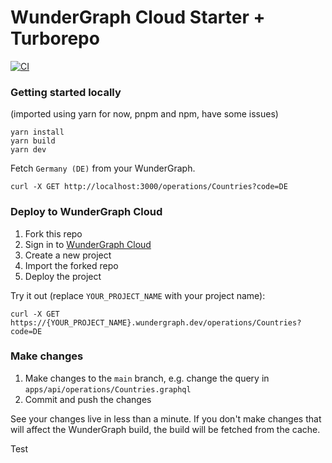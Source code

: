 # WunderGraph Cloud Starter + Turborepo

[![CI](https://github.com/wundergraph/cloud-starter-turbo/actions/workflows/ci.yaml/badge.svg)](https://github.com/wundergraph/cloud-starter-turbo/actions/workflows/ci.yaml)

### Getting started locally
(imported using yarn for now, pnpm and npm, have some issues)

```shell
yarn install
yarn build
yarn dev
```

Fetch `Germany (DE)` from your WunderGraph.

```shell
curl -X GET http://localhost:3000/operations/Countries?code=DE
```

### Deploy to WunderGraph Cloud

1. Fork this repo
2. Sign in to [WunderGraph Cloud](https://cloud.wundergraph.com)
3. Create a new project
4. Import the forked repo
5. Deploy the project

Try it out (replace `YOUR_PROJECT_NAME` with your project name):

```shell
curl -X GET https://{YOUR_PROJECT_NAME}.wundergraph.dev/operations/Countries?code=DE
```

### Make changes

1. Make changes to the `main` branch, e.g. change the query in `apps/api/operations/Countries.graphql`
2. Commit and push the changes

See your changes live in less than a minute. If you don't make changes that will affect the WunderGraph build, the build will be fetched from the cache.

Test
